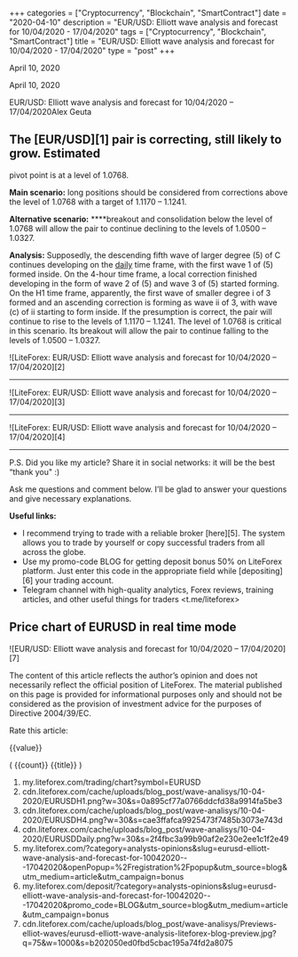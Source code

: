 +++
categories = ["Cryptocurrency", "Blockchain", "SmartContract"]
date = "2020-04-10"
description = "EUR/USD: Elliott wave analysis and forecast for 10/04/2020 - 17/04/2020"
tags = ["Cryptocurrency", "Blockchain", "SmartContract"]
title = "EUR/USD: Elliott wave analysis and forecast for 10/04/2020 - 17/04/2020"
type = "post"
+++

April 10, 2020

April 10, 2020

EUR/USD: Elliott wave analysis and forecast for 10/04/2020 –
17/04/2020Alex Geuta

## The [EUR/USD][1] pair is correcting, still likely to grow. Estimated
pivot point is at a level of 1.0768.

 **Main scenario:** long positions should be considered from corrections
above the level of 1.0768 with a target of 1.1170 – 1.1241.

 **Alternative scenario:** ****breakout and consolidation below the
level of 1.0768 will allow the pair to continue declining to the levels
of 1.0500 – 1.0327.

 **Analysis:** Supposedly, the descending fifth wave of larger degree
(5) of С continues developing on the [daily](https://www.fintecher.org/2020/03/03/forex-trading-daily-strategy/) time frame, with the first
wave 1 of (5) formed inside. On the 4-hour time frame, a local
correction finished developing in the form of wave 2 of (5) and wave 3
of (5) started forming. On the H1 time frame, apparently, the first wave
of smaller degree i of 3 formed and an ascending correction is forming
as wave ii of 3, with wave (c) of ii starting to form inside. If the
presumption is correct, the pair will continue to rise to the levels of
1.1170 – 1.1241. The level of 1.0768 is critical in this scenario. Its
breakout will allow the pair to continue falling to the levels of 1.0500
– 1.0327.

![LiteForex: EUR/USD: Elliott wave analysis and forecast for 10/04/2020
– 17/04/2020][2]

* * *

![LiteForex: EUR/USD: Elliott wave analysis and forecast for 10/04/2020
– 17/04/2020][3]

* * *

![LiteForex: EUR/USD: Elliott wave analysis and forecast for 10/04/2020
– 17/04/2020][4]

* * *

P.S. Did you like my article? Share it in social networks: it will be
the best “thank you" :)

Ask me questions and comment below. I’ll be glad to answer your
questions and give necessary explanations.

 **Useful links:**

  * I recommend trying to trade with a reliable broker [here][5]. The system allows you to trade by yourself or copy successful traders from all across the globe.
  * Use my promo-code BLOG for getting deposit bonus 50% on LiteForex platform. Just enter this code in the appropriate field while [depositing][6] your trading account.
  * Telegram channel with high-quality analytics, Forex reviews, training articles, and other useful things for traders <t.me/liteforex>

## Price chart of EURUSD in real time mode

![EUR/USD: Elliott wave analysis and forecast for 10/04/2020 –
17/04/2020][7]

The content of this article reflects the author’s opinion and does not
necessarily reflect the official position of LiteForex. The material
published on this page is provided for informational purposes only and
should not be considered as the provision of investment advice for the
purposes of Directive 2004/39/EC.

Rate this article:

{{value}}

( {{count}} {{title}} )

   1. my.liteforex.com/trading/chart?symbol=EURUSD
   2. cdn.liteforex.com/cache/uploads/blog_post/wave-analisys/10-04-2020/EURUSDH1.png?w=30&s=0a895cf77a0766ddcfd38a9914fa5be3
   3. cdn.liteforex.com/cache/uploads/blog_post/wave-analisys/10-04-2020/EURUSDH4.png?w=30&s=cae3ffafca9925473f7485b3073e743d
   4. cdn.liteforex.com/cache/uploads/blog_post/wave-analisys/10-04-2020/EURUSDDaily.png?w=30&s=2f4fbc3a99b90af2e230e2ee1c1f2e49
   5. my.liteforex.com/?category=analysts-opinions&slug=eurusd-elliott-wave-analysis-and-forecast-for-10042020---17042020&openPopup=%2Fregistration%2Fpopup&utm_source=blog&utm_medium=article&utm_campaign=bonus
   6. my.liteforex.com/deposit/?category=analysts-opinions&slug=eurusd-elliott-wave-analysis-and-forecast-for-10042020---17042020&promo_code=BLOG&utm_source=blog&utm_medium=article&utm_campaign=bonus
   7. cdn.liteforex.com/cache/uploads/blog_post/wave-analisys/Previews-elliot-waves/eurusd-elliott-wave-analysis-liteforex-blog-preview.jpg?q=75&w=1000&s=b202050ed0fbd5cbac195a74fd2a8075